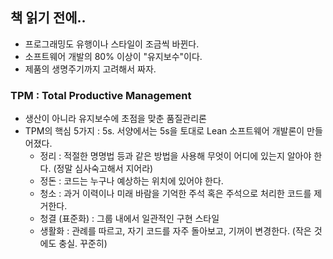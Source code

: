 ## 책 읽기 전에..
- 프로그래밍도 유행이나 스타일이 조금씩 바뀐다.
- 소프트웨어 개발의 80% 이상이 "유지보수"이다.
- 제품의 생명주기까지 고려해서 짜자.

### TPM : Total Productive Management
- 생산이 아니라 유지보수에 초점을 맞춘 품질관리론
- TPM의 핵심 5가지 : 5s.  서양에서는 5s을 토대로 Lean 소프트웨어 개발론이 만들어졌다.
  - 정리 : 적절한 명명법 등과 같은 방법을 사용해 무엇이 어디에 있는지 알아야 한다. (정말 심사숙고해서 지어라)
  - 정돈 : 코드는 누구나 예상하는 위치에 있어야 한다.
  - 청소 : 과거 이력이나 미래 바람을 기억한 주석 혹은 주석으로 처리한 코드를 제거한다.
  - 청결 (표준화) : 그룹 내에서 일관적인 구현 스타일
  - 생활화 : 관례를 따르고, 자기 코드를 자주 돌아보고, 기꺼이 변경한다. (작은 것에도 충실. 꾸준히)
